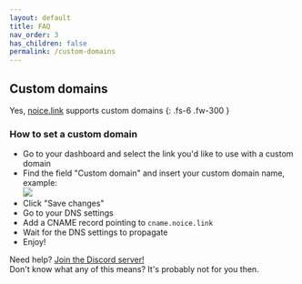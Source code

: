 ```yaml
---
layout: default
title: FAQ
nav_order: 3
has_children: false
permalink: /custom-domains
---
```


## Custom domains
Yes, [noice.link](https://noice.link) supports custom domains
{: .fs-6 .fw-300 }

### How to set a custom domain
- Go to your dashboard and select the link you'd like to use with a custom domain
- Find the field "Custom domain" and insert your custom domain name, example:\
![](https://ur-mom.is-ne.at/rq3Cch.png)
- Click "Save changes"
- Go to your DNS settings
- Add a CNAME record pointing to `cname.noice.link`
- Wait for the DNS settings to propagate
- Enjoy!

Need help? [Join the Discord server!](https://noice.link/discord)\
Don't know what any of this means? It's probably not for you then.